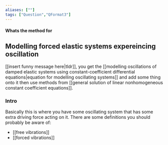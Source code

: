 ```yaml
---
aliases: [""]
tags: ["Question","QFormat3"]
---
```


#### Whats the method for
## Modelling forced elastic systems expereincing oscillation
[[insert funny message here|tldr]], you get the [[modelling oscillations of damped elastic systems using constant-coefficient differential equations|equation for modelling oscillating systems]] and add some thing onto it then use methods from [[general solution of linear nonhomogeneous constant coefficient equations]].

### Intro
Basically this is where you have some oscillating system that has some extra driving force acting on it. There are some definitions you should probably be aware of:
- [[free vibrations]]
- [[forced vibrations]]

